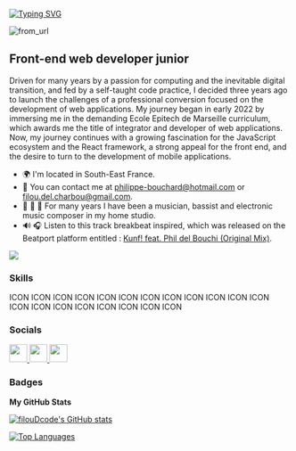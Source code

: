 [![Typing SVG](https://readme-typing-svg.herokuapp.com?font=Poppins&weight=600&size=40&pause=2000&color=505050&center=true&vCenter=true&multiline=true&width=800&height=80&lines=Hey+%F0%9F%91%8B%2C+my+name+is+Philippe+Bouchard)](https://git.io/typing-svg)


![from_url](https://user-images.githubusercontent.com/74038190/213910845-af37a709-8995-40d6-be59-724526e3c3d7.gif)

Front-end web developer junior
------------------------------

Driven for many years by a passion for computing and the inevitable digital transition, and fed by a self-taught code practice, I decided three years ago to launch the challenges of a professional conversion focused on the development of web applications. My journey began in early 2022 by immersing me in the demanding Ecole Epitech de Marseille curriculum, which awards me the title of integrator and developer of web applications. Now, my journey continues with a growing fascination for the JavaScript ecosystem and the React framework, a strong appeal for the front end, and the desire to turn to the development of mobile applications.

* 🌍 I'm located in South-East France.
* 📮 You can contact me at [philippe-bouchard@hotmail.com](mailto:philippe-bouchard@hotmail.com) or [filou.del.charbou@gmail.com](mailto:filou.del.charbou@gmail.com).
* 🎼 🎸 🎹 For many years I have been a musician, bassist and electronic music composer in my home studio.
* 🔊 🎧 Listen to this track breakbeat inspired, which was released on the Beatport platform entitled : [Kunf! feat. Phil del Bouchi (Original Mix)](https://www.beatport.com/track/kunf-feat-phil-del-bouchi/8652213).

<a href="https://www.github.com/filouDcode" target="_blank" rel="noreferrer"><img
src="https://img.shields.io/github/followers/filouDcode?logo=github&style=for-the-badge&color=0891b2&labelColor=1c1917" /></a>

### Skills


<p align="left">
ICON ICON ICON ICON ICON ICON ICON ICON ICON ICON ICON ICON ICON ICON ICON ICON ICON ICON ICON ICON
</p>


### Socials

<p align="left"> <a href="https://discord.com/users/filouDcode" target="_blank" rel="noreferrer"> <picture> <source media="(prefers-color-scheme: dark)" srcset="undefined" /> <source media="(prefers-color-scheme: light)" srcset="https://raw.githubusercontent.com/danielcranney/readme-generator/main/public/icons/socials/discord.svg" /> <img src="https://raw.githubusercontent.com/danielcranney/readme-generator/main/public/icons/socials/discord.svg" width="32" height="32" /> </picture> </a> <a href="https://www.github.com/filouDcode" target="_blank" rel="noreferrer"> <picture> <source media="(prefers-color-scheme: dark)" srcset="https://raw.githubusercontent.com/danielcranney/readme-generator/main/public/icons/socials/github-dark.svg" /> <source media="(prefers-color-scheme: light)" srcset="https://raw.githubusercontent.com/danielcranney/readme-generator/main/public/icons/socials/github.svg" /> <img src="https://raw.githubusercontent.com/danielcranney/readme-generator/main/public/icons/socials/github.svg" width="32" height="32" /> </picture> </a> <a href="https://www.linkedin.com/in/p-bouchard/" target="_blank" rel="noreferrer"> <picture> <source media="(prefers-color-scheme: dark)" srcset="undefined" /> <source media="(prefers-color-scheme: light)" srcset="https://raw.githubusercontent.com/danielcranney/readme-generator/main/public/icons/socials/linkedin.svg" /> <img src="https://raw.githubusercontent.com/danielcranney/readme-generator/main/public/icons/socials/linkedin.svg" width="32" height="32" /> </picture> </a></p>

### Badges

<b>My GitHub Stats</b>

<a href="http://www.github.com/filouDcode"><img src="https://github-readme-stats.vercel.app/api?username=filouDcode&show_icons=true&hide=&count_private=true&title_color=0891b2&text_color=ffffff&icon_color=0891b2&bg_color=1c1917&hide_border=true&show_icons=true" alt="filouDcode's GitHub stats" /></a>

<a href="https://github.com/filouDcode" align="left"><img src="https://github-readme-stats.vercel.app/api/top-langs/?username=filouDcode&langs_count=10&title_color=0891b2&text_color=ffffff&icon_color=0891b2&bg_color=1c1917&hide_border=true&locale=en&custom_title=Top%20%Languages" alt="Top Languages" /></a>

